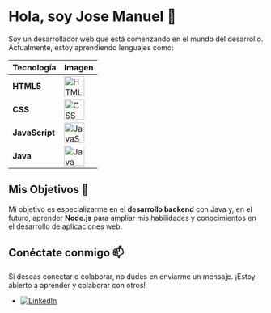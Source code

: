 # Hola, soy Jose Manuel 👋


Soy un desarrollador web que está comenzando en el mundo del desarrollo. Actualmente, estoy aprendiendo lenguajes como:

| Tecnología      | Imagen                                                                                     |
|-----------------|--------------------------------------------------------------------------------------------|
| **HTML5**       | <img src="https://img.icons8.com/color/48/000000/html-5.png" alt="HTML5" width="40" height="40">    |
| **CSS**         | <img src="https://upload.wikimedia.org/wikipedia/commons/d/d5/CSS3_logo_and_wordmark.svg" alt="CSS" width="40" height="40">        |
| **JavaScript**  | <img src="https://upload.wikimedia.org/wikipedia/commons/6/6a/JavaScript-logo.png" alt="JavaScript" width="40" height="40"> |
| **Java**        | <img src="https://www.vectorlogo.zone/logos/java/java-icon.svg" alt="Java" width="40" height="40">        |
## Mis Objetivos 🎯

Mi objetivo es especializarme en el **desarrollo backend** con Java y, en el futuro, aprender **Node.js** para ampliar mis habilidades y conocimientos en el desarrollo de aplicaciones web.

## Conéctate conmigo 📫

Si deseas conectar o colaborar, no dudes en enviarme un mensaje. ¡Estoy abierto a aprender y colaborar con otros!

- <a href="https://www.linkedin.com/in/jose-manuel-soldado-jim%C3%A9nez-364a4b252/" target="_blank"><img src="https://img.shields.io/badge/LinkedIn-0077B5?style=for-the-badge&logo=linkedin&logoColor=white" alt="LinkedIn" /></a>


